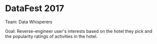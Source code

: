 # DataFest 2017
Team: Data Whisperers

Goal: Reverse-engineer user's interests based on the hotel they pick and the popularity ratings of activities in the hotel.
